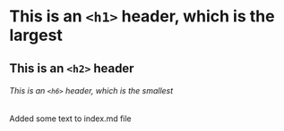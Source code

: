 # This is an `<h1>` header, which is the largest

## This is an `<h2>` header

###### This is an `<h6>` header, which is the smallest

Added some text to index.md file

